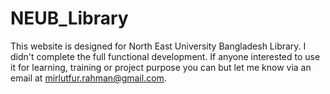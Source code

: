 # NEUB_Library
This website is designed for North East University Bangladesh Library. I didn't complete the full functional development. If anyone interested to use it for learning, training or project purpose you can but let me know via an email at mirlutfur.rahman@gmail.com.
